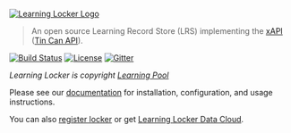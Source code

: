 [![Learning Locker Logo](https://i.imgur.com/hP1yFKL.png)](http://learninglocker.net)
> An open source Learning Record Store (LRS) implementing the [xAPI](https://github.com/adlnet/xAPI-Spec/blob/master/xAPI.md) ([Tin Can API](http://tincanapi.com/)).

[![Build Status](https://travis-ci.org/LearningLocker/learninglocker.svg?branch=master)](https://travis-ci.org/LearningLocker/learninglocker)
[![License](https://poser.pugx.org/learninglocker/learninglocker/license.svg)](http://opensource.org/licenses/GPL-3.0)
[![Gitter](https://badges.gitter.im/Join%20Chat.svg)](https://gitter.im/LearningLocker/learninglocker?utm_source=badge&utm_medium=badge&utm_campaign=pr-badge&utm_content=badge)

*Learning Locker is copyright [Learning Pool](https://learningpool.com/)*

Please see our [documentation](http://docs.learninglocker.net) for installation, configuration, and usage instructions.

You can also [register locker](https://learningpool.com/register-locker) or get [Learning Locker Data Cloud](https://learningpool.com/solutions/learning-record-store-learning-locker).
